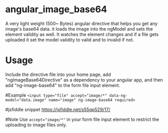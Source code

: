 # angular_image_base64

A very light weight (500~ Bytes) angular directive that helps you get any image's base64 data. it loads the image into the ngModel and sets the element validity as well. It watches the element changes and if a file gets uploaded it set the model validity to valid and to invalid if not.

# Usage

Include the directive file into your home page, add "ngImageBase64Directive" as a dependency to your angular app, and then add "ng-image-base64" to the form file input element.




#Example
`<input type="file" accept="image/*" data-ng-model="data.image" name="image" ng-image-base64 required>`

#jsfiddle snippet
https://jsfiddle.net/s55qp529/17/

#Note
Use `accept="image/*"` in your form file input element to restrict the uploading to image files only.

